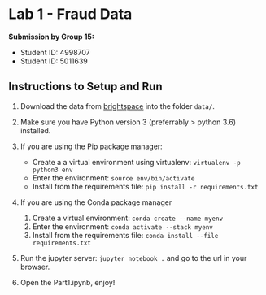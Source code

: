 # Lab 1 - Fraud Data

**Submission by Group 15:**

- Student ID: 4998707
- Student ID: 5011639

## Instructions to Setup and Run

1. Download the data from [brightspace](https://brightspace.tudelft.nl/d2l/le/content/196960/Home?itemIdentifier=D2L.LE.Content.ContentObject.ModuleCO-1658536) into the folder `data/`.

2. Make sure you have Python version 3 (preferrably > python 3.6) installed.

3. If you are using the Pip package manager:
   - Create a a virtual environment using virtualenv: `virtualenv -p python3 env`
   - Enter the environment: `source env/bin/activate`
   - Install from the requirements file: `pip install -r requirements.txt`

4. If you are using the Conda package manager
   1. Create a virtual environment: `conda create --name myenv`
   2. Enter the environment: `conda activate --stack myenv`
   3. Install from the requirements file: `conda install --file requirements.txt`

5. Run the jupyter server: `jupyter notebook .` and go to the url in your browser.

6. Open the Part1.ipynb, enjoy!
